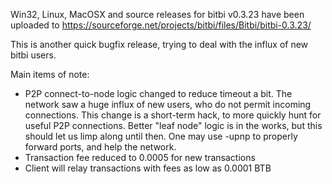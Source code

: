 Win32, Linux, MacOSX and source releases for bitbi v0.3.23 have been uploaded to
https://sourceforge.net/projects/bitbi/files/Bitbi/bitbi-0.3.23/

This is another quick bugfix release, trying to deal with the influx of new bitbi users.

Main items of note:

* P2P connect-to-node logic changed to reduce timeout a bit.  The network saw a huge influx of new users, who do not permit incoming connections.  This change is a short-term hack, to more quickly hunt for useful P2P connections.  Better "leaf node" logic is in the works, but this should let us limp along until then.  One may use -upnp to properly forward ports, and help the network.
* Transaction fee reduced to 0.0005 for new transactions
* Client will relay transactions with fees as low as 0.0001 BTB
